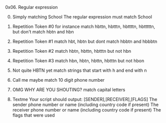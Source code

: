 0x06. Regular expression

0. Simply matching School
The regular expression must match School

1. Repetition Token #0
for instance match hbttn,  hbtttn,  hbttttn,  hbtttttn, but don't match  hbtn and  hbn

2. Repetition Token #1
match hbt, hbtn but dont match hbbtn and hbbbtn

3. Repetition Token #2
match hbtn, hbttn, hbtttn but not hbn

4. Repetition Token #3
match hbn, hbtn, hbttn, hbtttn but not hbon

5. Not quite HBTN yet
match strings that start with h and end with n

6. Call me maybe
match 10 digit phone number

7. OMG WHY ARE YOU SHOUTING?
match capital letters

8. Textme
Your script should output: [SENDER],[RECEIVER],[FLAGS]
The sender phone number or name (including country code if present)
The receiver phone number or name (including country code if present)
The flags that were used
